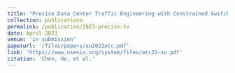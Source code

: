 ```yaml
---
title: "Precise Data Center Traffic Engineering with Constrained Switch Resources"
collection: publications
permalink: /publication/2023-precise-te
date: April 2023
venue: 'in submission'
paperurl: '/files/papers/xu2022atc.pdf'
link: 'https://www.usenix.org/system/files/atc22-xu.pdf'
citation: 'Chen, He, et al.'
---
```

